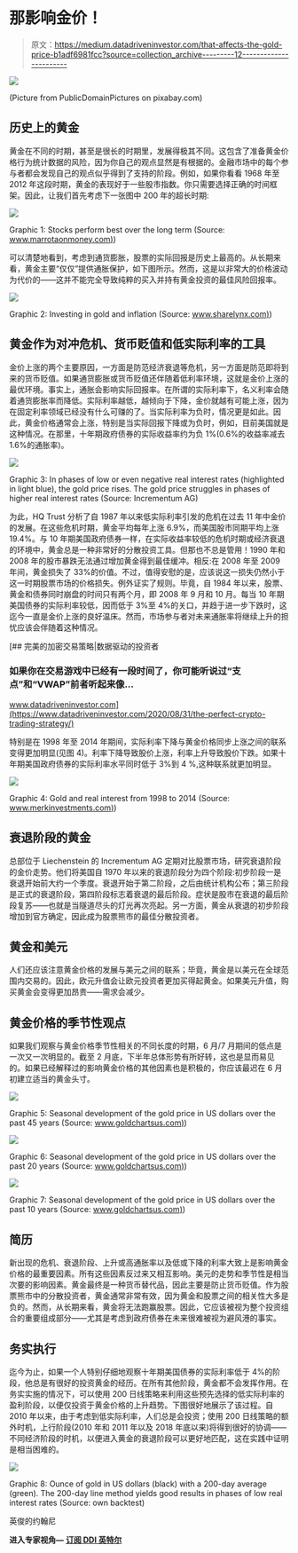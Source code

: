 # 那影响金价！

> 原文：<https://medium.datadriveninvestor.com/that-affects-the-gold-price-b1adf6981fcc?source=collection_archive---------12----------------------->

![](img/08ea37b9d97ac9405e2d4caace722d4c.png)

(Picture from PublicDomainPictures on pixabay.com)

## 历史上的黄金

黄金在不同的时期，甚至是很长的时期里，发展得极其不同。这包含了准备黄金价格行为统计数据的风险，因为你自己的观点显然是有根据的。金融市场中的每个参与者都会发现自己的观点似乎得到了支持的阶段。例如，如果你看看 1968 年至 2012 年这段时期，黄金的表现好于一些股市指数。你只需要选择正确的时间框架。因此，让我们首先考虑下一张图中 200 年的超长时期:

![](img/41a619f577309ad29bc3b7400a90a0cb.png)

Graphic 1: Stocks perform best over the long term (Source: [www.marrotaonmoney.com)](http://www.marrotaonmoney.com))

可以清楚地看到，考虑到通货膨胀，股票的实际回报是历史上最高的。从长期来看，黄金主要“仅仅”提供通胀保护，如下图所示。然而，这是以非常大的价格波动为代价的——这并不能完全导致纯粹的买入并持有黄金投资的最佳风险回报率。

![](img/083ea681b1d12d1ee59b61c6a658d87f.png)

Graphic 2: Investing in gold and inflation (Source: [www.sharelynx.com)](http://www.sharelynx.com))

## 黄金作为对冲危机、货币贬值和低实际利率的工具

金价上涨的两个主要原因，一方面是防范经济衰退等危机，另一方面是防范即将到来的货币贬值。如果通货膨胀或货币贬值还伴随着低利率环境，这就是金价上涨的最优环境。事实上，通胀会影响实际回报率。在所谓的实际利率下，名义利率会随着通货膨胀率而降低。实际利率越低，越倾向于下降，金价就越有可能上涨，因为在固定利率领域已经没有什么可赚的了。当实际利率为负时，情况更是如此。因此，黄金价格通常会上涨，特别是当实际回报下降或为负时，例如，目前美国就是这种情况。在那里，十年期政府债券的实际收益率约为负 1%(0.6%的收益率减去 1.6%的通胀率)。

![](img/1d7a5ec3f0d9e7772d84c79bea12e41b.png)

Graphic 3: In phases of low or even negative real interest rates (highlighted in light blue), the gold price rises. The gold price struggles in phases of higher real interest rates (Source: Incrementum AG)

为此，HQ Trust 分析了自 1987 年以来低实际利率引发的危机在过去 11 年中金价的发展。在这些危机时期，黄金平均每年上涨 6.9%，而美国股市同期平均上涨 19.4%。与 10 年期美国政府债券一样，在实际收益率较低的危机时期或经济衰退的环境中，黄金总是一种非常好的分散投资工具。但那也不总是管用！1990 年和 2008 年的股市暴跌无法通过增加黄金得到最佳缓冲。相反:在 2008 年至 2009 年间，黄金损失了 33%的价值。不过，值得安慰的是，应该说这一损失仍然小于这一时期股票市场的价格损失。例外证实了规则。毕竟，自 1984 年以来，股票、黄金和债券同时崩盘的时间只有两个月，即 2008 年 9 月和 10 月。每当 10 年期美国债券的实际利率较低，因而低于 3%至 4%的关口，并趋于进一步下跌时，这迄今一直是金价上涨的良好温床。然而，市场参与者对未来通胀率将继续上升的担忧应该会伴随着这种情况。

[](https://www.datadriveninvestor.com/2020/08/31/the-perfect-crypto-trading-strategy/) [## 完美的加密交易策略|数据驱动的投资者

### 如果你在交易游戏中已经有一段时间了，你可能听说过“支点”和“VWAP”前者听起来像…

www.datadriveninvestor.com](https://www.datadriveninvestor.com/2020/08/31/the-perfect-crypto-trading-strategy/) 

特别是在 1998 年至 2014 年期间，实际利率下降与黄金价格同步上涨之间的联系变得更加明显(见图 4)。利率下降导致股价上涨，利率上升导致股价下跌。如果十年期美国政府债券的实际利率水平同时低于 3%到 4 %,这种联系就更加明显。

![](img/a72d3c7534327aeea42077c1f2fbaa2b.png)

Graphic 4: Gold and real interest from 1998 to 2014 (Source: [www.merkinvestments.com)](http://www.merkinvestments.com))

## 衰退阶段的黄金

总部位于 Liechenstein 的 Incrementum AG 定期对比股票市场，研究衰退阶段的金价走势。他们将美国自 1970 年以来的衰退阶段分为四个阶段:初步阶段一是衰退开始前大约一个季度。衰退开始于第二阶段，之后由统计机构公布；第三阶段是正式的衰退阶段，第四阶段标志着衰退的最后阶段。症状是股市在衰退的最后阶段复苏——也就是当隧道尽头的灯光再次亮起。另一方面，黄金从衰退的初步阶段增加到官方确定，因此成为股票熊市的最佳分散投资者。

## 黄金和美元

人们还应该注意黄金价格的发展与美元之间的联系；毕竟，黄金是以美元在全球范围内交易的。因此，欧元升值会让欧元投资者更加买得起黄金。如果美元升值，购买黄金会变得更加昂贵——需求会减少。

## 黄金价格的季节性观点

如果我们观察与黄金价格季节性相关的不同长度的时期，6 月/7 月期间的低点是一次又一次明显的。截至 2 月底，下半年总体形势有所好转，这也是显而易见的。如果已经解释过的影响黄金价格的其他因素也是积极的，你应该最迟在 6 月初建立适当的黄金头寸。

![](img/9f222870252d7626cd4e832b37c68118.png)

Graphic 5: Seasonal development of the gold price in US dollars over the past 45 years (Source: [www.goldchartsus.com)](http://www.goldchartsus.com))

![](img/ff60aa1371d84bfc05272c374a504d74.png)

Graphic 6: Seasonal development of the gold price in US dollars over the past 20 years (Source: [www.goldchartsus.com)](http://www.goldchartsus.com))

![](img/93a35444aa2fb928099ae17efddaaee9.png)

Graphic 7: Seasonal development of the gold price in US dollars over the past 10 years (Source: [www.goldchartsus.com)](http://www.goldchartsus.com))

## 简历

新出现的危机、衰退阶段、上升或高通胀率以及低或下降的利率大致上是影响黄金价格的最重要因素。所有这些因素反过来又相互影响。美元的走势和季节性是相当次要的影响因素。黄金最终是一种货币替代品，因此主要是防止货币贬值。作为股票熊市中的分散投资者，黄金通常非常有效，因为黄金和股票之间的相关性大多是负的。然而，从长期来看，黄金将无法跑赢股票。因此，它应该被视为整个投资组合的重要组成部分——尤其是考虑到政府债券在未来很难被视为避风港的事实。

## 务实执行

迄今为止，如果一个人特别仔细地观察十年期美国债券的实际利率低于 4%的阶段，他总是有很好的投资黄金的经历。在所有其他阶段，黄金都不会发挥作用。在务实实施的情况下，可以使用 200 日线策略来利用这些预先选择的低实际利率的盈利阶段，以便仅投资于黄金价格的上升趋势。下图很好地展示了该过程。自 2010 年以来，由于考虑到低实际利率，人们总是会投资；使用 200 日线策略的额外时机，上行阶段(2010 年和 2011 年以及 2018 年底以来)将得到很好的协调——不同经济阶段的时机，以便进入黄金的衰退阶段可以更好地匹配，这在实践中证明是相当困难的。

![](img/3942da2a2a5153ca0fb7eb782f696775.png)

Graphic 8: Ounce of gold in US dollars (black) with a 200-day average (green). The 200-day line method yields good results in phases of low real interest rates (Source: own backtest)

英俊的约翰尼

**进入专家视角—** [**订阅 DDI 英特尔**](https://datadriveninvestor.com/ddi-intel)